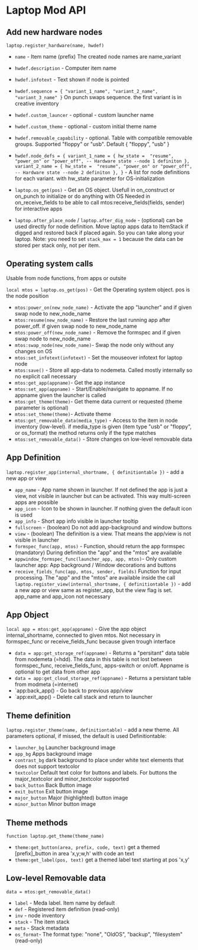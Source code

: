 # Laptop Mod API

## Add new hardware nodes
`laptop.register_hardware(name, hwdef)`
- `name` - Item name (prefix) The created node names are name_variant
- `hwdef.description`  -  Computer item name
- `hwdef.infotext` - Text shown if node is pointed
- `hwdef.sequence = { "variant_1_name", "variant_2_name", "variant_3_name" }` On punch swaps sequence. the first variant is in creative inventory
- `hwdef.custom_launcer` - optional - custom launcher name
- `hwdef.custom_theme` -  optional - custom initial theme name
- `hwdef.removable_capability` - optional. Table with compatible removable groups. Supported "floppy" or "usb". Default { "floppy", "usb" }
- `hwdef.node_defs = {
		variant_1_name = {
			hw_state =  "resume", "power_on" or "power_off", -- Hardware state
			--node 1 definiton
		},
		variant_2_name = {
			hw_state =  "resume", "power_on" or "power_off", -- Hardware state
			--node 2 definiton
		},
	}` - A list for node definitions for each variant. with hw_state parameter for OS-initialization


- `laptop.os_get(pos)` - Get an OS object. Usefull in on_construct or on_punch to initialize or do anything with OS
  Needed in on_receive_fields to be able to call mtos:receive_fields(fields, sender) for interactive apps
- `laptop.after_place_node` / `laptop.after_dig_node` - (optional) can be used directly for node definition. Move laptop apps data to ItemStack if digged and restored back if placed again. So you can take along your laptop. Note: you need to set `stack_max = 1` because the data can be stored per stack only, not per item.


## Operating system calls
Usable from node functions, from apps or outsite

`local mtos = laptop.os_get(pos)` - Get the Operating system object. pos is the node position

- `mtos:power_on(new_node_name)` - Activate the app "launcher" and if given swap node to new_node_name
- `mtos:resume(new_node_name)` - Restore the last running app after power_off. if given swap node to new_node_name
- `mtos:power_off(new_node_name)` - Remove the formspec and if given swap node to new_node_name
- `mtos:swap_node(new_node_name)`- Swap the node only without any changes on OS
- `mtos:set_infotext(infotext)` - Set the mouseover infotext for laptop node
- `mtos:save()` - Store all app-data to nodemeta. Called mostly internally so no explicit call necessary
- `mtos:get_app(appname)`- Get the app instance
- `mtos:set_app(appname)` - Start/Enable/navigate to appname. If no appname given the launcher is called
- `mtos:get_theme(theme)`- Get theme data current or requested (theme parameter is optional)
- `mtos:set_theme(theme)`- Activate theme
- `mtos:get_removable_data(media_type)` - Access to the item in node inventory (low-level). if media_type is given (item type "usb" or "floppy", or os_format) the method returns only if the type matches
- `mtos:set_removable_data()` - Store changes on low-level removable data

## App Definition
`laptop.register_app(internal_shortname, { definitiontable })` - add a new app or view
- `app_name` - App name shown in launcher. If not defined the app is just a view, not visible in launcher but can be activated. This way multi-screen apps are possible
- `app_icon` - Icon to be shown in launcher. If nothing given the default icon is used
- `app_info` - Short app info visible in launcher tooltip
- `fullscreen` - (boolean) Do not add app-background and window buttons
- `view` - (boolean) The definition is a view. That means the app/view is not visible in launcher
- `formspec_func(app, mtos)` - Function, should return the app formspec (mandatory) During definition the "app" and the "mtos" are available
- `appwindow_formspec_func(launcher_app, app, mtos)`- Only custom launcher app: App background / Window decorations and buttons
- `receive_fields_func(app, mtos, sender, fields)` Function for input processing. The "app" and the "mtos" are available inside the call
`laptop.register_view(internal_shortname, { definitiontable })` - add a new app or view
same as register_app, but the view flag is set. app_name and app_icon not necessary

## App Object
`local app = mtos:get_app(appname)` - Give the app object internal_shortname, connected to given mtos. Not necessary in formspec_func or receive_fields_func because given trough interface
- `data = app:get_storage_ref(appname)` - Returns a "persitant" data table from nodemeta (=hdd). The data in this table is not lost between formspec_func, receive_fields_func, apps-switch or on/off. Appname is optional to get data from other app
- `data = app:get_cloud_storage_ref(appname)` - Returns a persistant table from modmeta (=internet)
- `app:back_app() - Go back to previous app/view
- `app:exit_app() - Delete call stack and return to launcher

## Theme definition
`laptop.register_theme(name, definitiontable)` - add a new theme. All parameters optional, if missed, the default is used
Definitiontable:
- `launcher_bg` Launcher background image
- `app_bg` Apps background image
- `contrast_bg` dark background to place under white text elements that does not support textcolor
- `textcolor` Default text color for buttons and labels. For buttons the major_textcolor and minor_textcolor supported
- `back_button` Back Button image
- `exit_button` Exit button image
- `major_button` Major (highlighted) button image
- `minor_button` Minor button image

## Theme methods
`function laptop.get_theme(theme_name)`
- `theme:get_button(area, prefix, code, text)` get a themed [prefix]_button in area 'x,y;w,h' with code an text
- `theme:get_label(pos, text)` get a themed label text starting at pos 'x,y'

## Low-level Removable data
`data = mtos:get_removable_data()`
- `label` - Meda label. Item name by default
- `def` - Registered item definition (read-only)
- `inv` - node inventory
- `stack` - The item stack
- `meta` - Stack metadata
- `os_format`- The format type: "none", "OldOS", "backup", "filesystem" (read-only)
